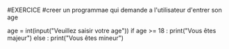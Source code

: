#EXERCICE 
#creer un programmae qui demande a l'utilisateur d'entrer son age

age = int(input("Veuillez saisir votre age"))
if age >= 18 :
    print("Vous êtes majeur")
else :
    print("Vous êtes mineur")
